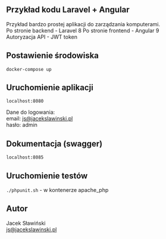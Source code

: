 ## Przykład kodu Laravel + Angular

Przykład bardzo prostej aplikacji do zarządzania komputerami.  
Po stronie backend - Laravel 8
Po stronie frontend - Angular 9  
Autoryzacja API - JWT token  

## Postawienie środowiska

`docker-compose up`

## Uruchomienie aplikacji

`localhost:8080`  

Dane do logowania:  
email: js@jacekslawinski.pl  
hasło: admin  

## Dokumentacja (swagger)

`localhost:8085`  

## Uruchomienie testów

`./phpunit.sh` - w kontenerze apache_php  
  
## Autor

Jacek Sławiński  
js@jacekslawinski.pl  
